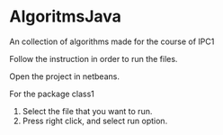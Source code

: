 # AlgoritmsJava
An collection of algorithms made for the course of IPC1

Follow the instruction in order to run the files.

Open the project in netbeans.

For the package class1
1)	Select the file that you want to run.
2)	Press right click, and select run option.	


